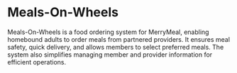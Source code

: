 # Meals-On-Wheels
Meals-On-Wheels is a food ordering system for MerryMeal, enabling homebound adults to order meals from partnered providers. It ensures meal safety, quick delivery, and allows members to select preferred meals. The system also simplifies managing member and provider information for efficient operations.
